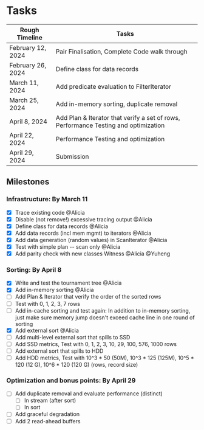 # Tasks

Rough Timeline   | Tasks
----------------|----------------------------------------
February 12, 2024 | Pair Finalisation, Complete Code walk through
February 26, 2024 | Define class for data records
March 11, 2024    | Add predicate evaluation to FilterIterator
March 25, 2024    | Add in-memory sorting, duplicate removal
April 8, 2024     | Add Plan & Iterator that verify a set of rows, Performance Testing and optimization
April 22, 2024    | Performance Testing and optimization
April 29, 2024    | Submission


## Milestones

### Infrastructure: By March 11

- [x] Trace existing code @Alicia
- [x] Disable (not remove!) excessive tracing output @Alicia
- [x] Define class for data records @Alicia
- [x] Add data records (incl mem mgmt) to iterators @Alicia
- [x] Add data generation (random values) in ScanIterator @Alicia
- [x] Test with simple plan -- scan only @Alicia
- [x] Add parity check with new classes Witness @Alicia @Yuheng

### Sorting: By April 8

- [x] Write and test the tournament tree @Alicia
- [x] Add in-memory sorting @Alicia
- [ ] Add Plan & Iterator that verify the order of the sorted rows
- [ ] Test with 0, 1, 2, 3, 7 rows
- [ ] Add in-cache sorting and test again: In addition to in-memory sorting, just make sure memory jump doesn't exceed cache line in one round of sorting
- [x] Add external sort @Alicia
- [ ] Add multi-level external sort that spills to SSD
- [ ] Add SSD metrics, Test with 0, 1, 2, 3, 10, 29, 100, 576, 1000 rows
- [ ] Add external sort that spills to HDD
- [ ] Add HDD metrics, Test with 10^3 * 50 (50M), 10^3 * 125 (125M), 10^5 * 120 (12 G), 10^6 * 120 (120 G) (rows, record size)

### Optimization and bonus points: By April 29

- [ ] Add duplicate removal and evaluate performance (distinct)
  - [ ] In stream (after sort)
  - [ ] In sort
- [ ] Add graceful degradation
- [ ] Add 2 read-ahead buffers